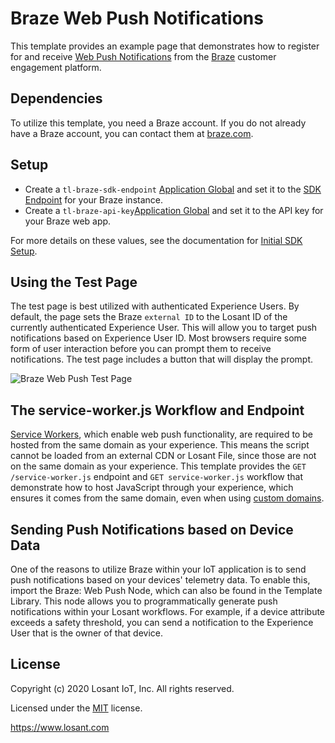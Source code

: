 # Braze Web Push Notifications
This template provides an example page that demonstrates how to register for and receive [Web Push Notifications](https://www.braze.com/docs/developer_guide/platform_integration_guides/web/push_notifications/integration/) from the [Braze](https://www.braze.com) customer engagement platform.

## Dependencies
To utilize this template, you need a Braze account. If you do not already have a Braze account, you can contact them at [braze.com](https://www.braze.com).

## Setup
* Create a `tl-braze-sdk-endpoint` [Application Global](https://~exportplaceholderid-docs-url~/applications/overview/#application-globals) and set it to the [SDK Endpoint](https://www.braze.com/docs/user_guide/administrative/access_braze/sdk_endpoints/) for your Braze instance.
* Create a `tl-braze-api-key`[Application Global](https://~exportplaceholderid-docs-url~/applications/overview/#application-globals) and set it to the API key for your Braze web app.

For more details on these values, see the documentation for [Initial SDK Setup](https://www.braze.com/docs/developer_guide/platform_integration_guides/web/initial_sdk_setup/).

## Using the Test Page
The test page is best utilized with authenticated Experience Users. By default, the page sets the Braze `external ID` to the Losant ID of the currently authenticated Experience User. This will allow you to target push notifications based on Experience User ID. Most browsers require some form of user interaction before you can prompt them to receive notifications. The test page includes a button that will display the prompt.

![Braze Web Push Test Page](https://~exportplaceholderid-files-domain~/~exportplaceholderid-application-libraryExperiencesPagesBrazeWebPushNotifications-0~/template/braze-web-push.png)

## The service-worker.js Workflow and Endpoint
[Service Workers](https://developer.mozilla.org/en-US/docs/Web/API/Service_Worker_API), which enable web push functionality, are required to be hosted from the same domain as your experience. This means the script cannot be loaded from an external CDN or Losant File, since those are not on the same domain as your experience. This template provides the `GET /service-worker.js` endpoint and `GET service-worker.js` workflow that demonstrate how to host JavaScript through your experience, which ensures it comes from the same domain, even when using [custom domains](https://~exportplaceholderid-docs-url~/experiences/domains/).

## Sending Push Notifications based on Device Data
One of the reasons to utilize Braze within your IoT application is to send push notifications based on your devices' telemetry data. To enable this, import the Braze: Web Push Node, which can also be found in the Template Library. This node allows you to programmatically generate push notifications within your Losant workflows. For example, if a device attribute exceeds a safety threshold, you can send a notification to the Experience User that is the owner of that device.

## License

Copyright (c) 2020 Losant IoT, Inc. All rights reserved.

Licensed under the [MIT](https://github.com/Losant/losant-templates/blob/master/LICENSE.txt) license.

https://www.losant.com
